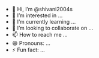 - 👋 Hi, I’m @shivani2004s
- 👀 I’m interested in ...
- 🌱 I’m currently learning ...
- 💞️ I’m looking to collaborate on ...
- 📫 How to reach me ...
- 😄 Pronouns: ...
- ⚡ Fun fact: ...

<!---
shivani2004s/shivani2004s is a ✨ special ✨ repository because its `README.md` (this file) appears on your GitHub profile.
You can click the Preview link to take a look at your changes.
--->
